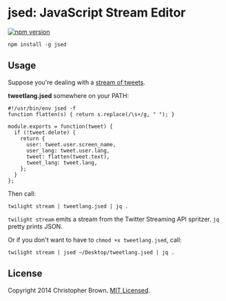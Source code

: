 # jsed: JavaScript Stream Editor

[![npm version](https://badge.fury.io/js/jsed.svg)](https://www.npmjs.com/package/jsed)

    npm install -g jsed


## Usage

Suppose you're dealing with a [stream of tweets](https://chbrown.github.io/docs/twitter).

**tweetlang.jsed** somewhere on your PATH:

    #!/usr/bin/env jsed -f
    function flatten(s) { return s.replace(/\s+/g, " "); }

    module.exports = function(tweet) {
      if (!tweet.delete) {
        return {
          user: tweet.user.screen_name,
          user_lang: tweet.user.lang,
          tweet: flatten(tweet.text),
          tweet_lang: tweet.lang,
        };
      }
    };

Then call:

    twilight stream | tweetlang.jsed | jq .

`twilight stream` emits a stream from the Twitter Streaming API spritzer. `jq` pretty prints JSON.

Or if you don't want to have to `chmod +x tweetlang.jsed`, call:

    twilight stream | jsed ~/Desktop/tweetlang.jsed | jq .


## License

Copyright 2014 Christopher Brown. [MIT Licensed](http://opensource.org/licenses/MIT).
